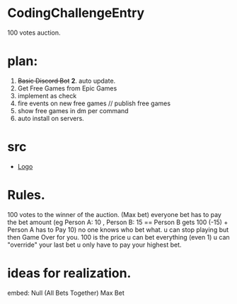 # CodingChallengeEntry

100 votes auction.

# plan:
1. ~~Basic Discord Bot~~
**2**. auto update.
3. Get Free Games from Epic Games
4. implement as check
5. fire events on new free games // publish free games
6. show free games in dm per command
7. auto install on servers.

# src
- [Logo](https://i.pinimg.com/originals/0b/52/37/0b5237772794fb5e080ab2925ae7d8ea.jpg)

# Rules.
100 votes to the winner of the auction. (Max bet)
everyone bet has to pay the bet amount (eg Person A: 10 , Person B: 15 == Person B gets 100 (-15) + Person A has to Pay 10)
no one knows who bet what. 
u can stop playing but then Game Over for you.
100 is the price
u can bet everything (even 1)
u can "override" your last bet
u only have to pay your highest bet.

# ideas for realization.
embed:
Null (All Bets Together)
Max Bet